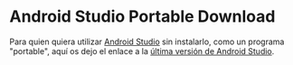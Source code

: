 # Android Studio Portable Download

Para quien quiera utilizar [Android Studio](https://developer.android.com/studio) sin instalarlo, como un programa "portable", aquí os dejo el enlace a la [última versión de Android Studio](https://developer.android.com/studio/preview/).
